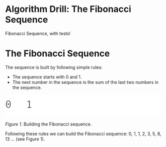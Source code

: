 # Algorithm Drill: The Fibonacci Sequence

Fibonacci Sequence, with tests!

# The Fibonacci Sequence

The sequence is built by following simple rules:

- The sequence starts with 0 and 1.
- The next number in the sequence is the sum of the last two numbers in the sequence.

![building the Fibonacci sequence](readme-assets/build_fibonacci_sequence.gif)

*Figure 1*. Building the Fibonacci sequence.

Following these rules we can build the Fibonacci sequence:  0, 1, 1, 2, 3, 5, 8, 13 ... (see Figure 1).


